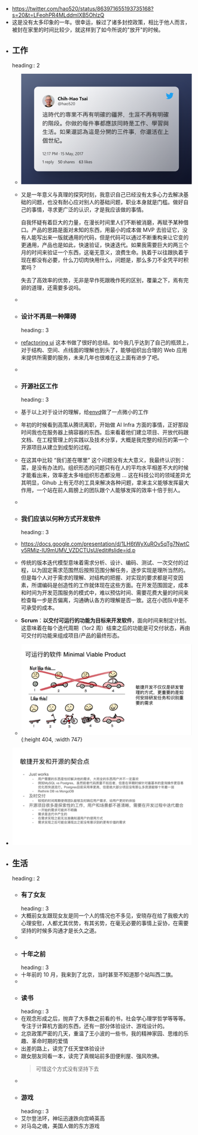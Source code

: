 - https://twitter.com/hao520/status/863971655193735168?s=20&t=LFeohPR4MLddmIXB5OhlzQ
- 这是没有太多印象的一年。很幸运，躲过了诸多封控政策，相比于他人而言，被封在家里的时间比较少，就这样到了如今所说的"放开"的时候。
- ## 工作
  heading:: 2
	- ![image.png](../assets/image_1669551200034_0.png)
	- 又是一年意义与真理的探究时刻，我意识自己已经没有太多心力去解决基础的问题，也没有耐心应对别人的基础问题，职业本身就是门槛。做好自己的事情，寻求更广泛的认识，才是我应该做的事情。
	  
	  自我怀疑有着巨大的力量，在漫长时间里人们不断被消磨，再赋予某种借口。产品的思路是面对未知的东西，用最小的成本做 MVP 去验证它，没有人能写出来一版就通用的代码，但是代码可以通过不断重构来让它变的更通用，产品也是如此，快速验证，快速迭代。如果我需要巨大的两三个月的时间来验证一个东西，这毫无意义，浪费生命。执着于以往跟执着于现在都没有必要，什么刀切肉快用什么，问题是，那么多刀不全凭平时积累吗？
	  
	  失去了高效率的优势，无非是早作死跟晚作死的区别，覆巢之下，焉有完卵的道理，还需要多说吗。
	-
	- ### 设计不再是一种障碍
	  heading:: 3
	- [refactoring ui](https://www.refactoringui.com/) 这本书做了很好的总结。如今我几乎达到了自己的瓶颈上，对于结构、空间、点线面的理解也到头了，能够组织出合理的 Web 应用来提供所需要的服务，未来几年也很难在这上面有进步了吧。
	-
	- ### 开源社区工作
	  heading:: 3
	- 基于以上对于设计的理解，给[envd](https://github.com/tensorchord/envd)做了一点微小的工作
	- 年初的时候看到高策从腾讯离职，开始做 AI Infra 方面的事情，正好那段时间我也在服务器上搞容器的东西。后来看着他们建立项目、开放代码跟文档、在工程管理上的实践以及技术分享，大概是我完整的经历的第一个开源项目从建立到成型的过程。
	- 在这其中比较 “我们差在哪里” 这个问题没有太大意义，我最终认识到：菜，是没有办法的。组织形态的问题只有在人的平均水平相差不大的时候才能看出来，效率差太多啥组织形态都没用  ... 这在科技公司的领域差异尤其明显，Gihub 上有无尽的工具来解决各种问题，拿来主义能够发挥最大作用，一个站在前人肩膀上的团队跟个人能够发挥的效率十倍于别人。
	-
	- ### 我们应该以何种方式开发软件
	  heading:: 3
	- https://docs.google.com/presentation/d/1LH6tWyXuROv5qTg7NwtCv5RMiz-lU9mUMV_VZDCTUsU/edit#slide=id.p
	- 传统的版本迭代模型意味着需求分析、设计、编码、测试、一次交付的过程，以为固定需求范围然后按照范围分解任务，逐步实现是理所当然的。但是每个人对于需求的理解、对结构的把握、对实现的要求都是可变因素，所谓编码是创造性的工作就体现在这些方面。在开发范围固定，成本和时间为开发范围服务的模式中，难以预估时间、需要花费大量的时间来检查每一步是否偏离，沟通确认各方的理解是否一致。这在小团队中是不可承受的成本。
	- **Scrum**：**以交付可运行的功能为目标来开发软件**，面向时间来制定计划。这意味着在每个迭代周期（1or2 周）结束之后的功能是可交付状态，再由可交付的功能来组成项目/产品的最终形态。
	- ![image.png](../assets/image_1672913066213_0.png){:height 404, :width 747}
- ![image.png](../assets/image_1672913975086_0.png)
- ## 生活
  heading:: 2
	- ### 有了女友
	  heading:: 3
	- 大概前女友跟现女友是同一个人的情况也不多见，安晓存在给了我极大的心理安慰，人都尤其优势，有其劣势，在毫无必要的事情上妥协，在需要坚持的时候多沟通才是长久之道。
	-
	- ### 十年之前
	  heading:: 3
	- 十年前的 10 月，我来到了北京，当时甚至不知道那个站叫西二旗。
	-
	- ### 读书
	  heading:: 3
	- 在观念形成之后，抛弃了大多数之前看的书，社会学心理学哲学等等等。专注于计算机方面的东西，还有一部分体验设计、游戏设计的。
	- 北京政策严密的几天，重温了王小波的一些书，我的精神家园、思维的乐趣、革命时期的爱情
	- 出差的路上，读完了任天堂体验设计
	- 跟女朋友同看一本，读完了真幌站前多田便利屋、强风吹拂。
	  > 可惜这个方式没有坚持下去
	-
	- ### 游戏
	  heading:: 3
	- 艾尔登法环，神坛迅速跌向宫崎英高
	- 对马岛之魂，美国人做的东方游戏